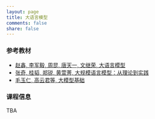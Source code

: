 ```yaml
---
layout: page
title: 大语言模型
comments: false
share: false
---
```


### 参考教材
* <a href="https://llmbook-zh.github.io/" class="textlink" target="_blank"> 赵鑫, 李军毅, 周昆, 唐天一, 文继荣, 大语言模型 </a><br>
* <a href="https://intro-llm.github.io/" class="textlink" target="_blank"> 张奇, 桂韬, 郑锐, 黄萱菁, 大规模语言模型：从理论到实践 </a><br>
* <a href="https://github.com/ZJU-LLMs/Foundations-of-LLMs" class="textlink" target="_blank"> 毛玉仁, 高云君等, 大模型基础 </a><br>


### 课程信息
TBA
